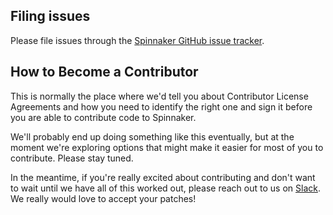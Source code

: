 ## Filing issues

Please file issues through the [Spinnaker GitHub issue tracker](https://github.com/spinnaker/spinnaker/issues).

## How to Become a Contributor

This is normally the place where we'd tell you about Contributor License Agreements and how you need to identify the right one and sign it before you are able to contribute code to Spinnaker.

We'll probably end up doing something like this eventually, but at the moment we're exploring options that might make it easier for most of you to contribute. Please stay tuned.

In the meantime, if you're really excited about contributing and don't want to wait until we have all of this worked out, please reach out to us on [Slack](http://join.spinnaker.io). We really would love to accept your patches!


